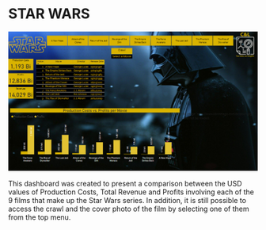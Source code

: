 # STAR WARS

<img src="01 - Star Wars/Prints/1.png"/>

This dashboard was created to present a comparison between the USD values of Production Costs, Total Revenue and Profits involving each of the 9 films that make up the Star Wars series. In addition, it is still possible to access the crawl and the cover photo of the film by selecting one of them from the top menu.